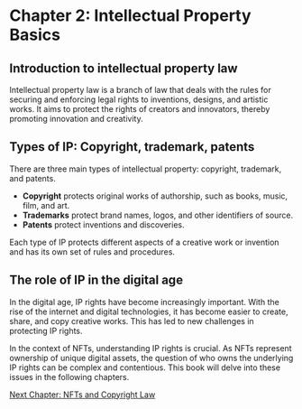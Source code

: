 # Chapter 2: Intellectual Property Basics

## Introduction to intellectual property law

Intellectual property law is a branch of law that deals with the rules for securing and enforcing legal rights to inventions, designs, and artistic works. It aims to protect the rights of creators and innovators, thereby promoting innovation and creativity.

## Types of IP: Copyright, trademark, patents

There are three main types of intellectual property: copyright, trademark, and patents.

- **Copyright** protects original works of authorship, such as books, music, film, and art.
- **Trademarks** protect brand names, logos, and other identifiers of source.
- **Patents** protect inventions and discoveries.

Each type of IP protects different aspects of a creative work or invention and has its own set of rules and procedures.

## The role of IP in the digital age

In the digital age, IP rights have become increasingly important. With the rise of the internet and digital technologies, it has become easier to create, share, and copy creative works. This has led to new challenges in protecting IP rights.

In the context of NFTs, understanding IP rights is crucial. As NFTs represent ownership of unique digital assets, the question of who owns the underlying IP rights can be complex and contentious. This book will delve into these issues in the following chapters.

[Next Chapter: NFTs and Copyright Law](CHAPTER_3.md)

